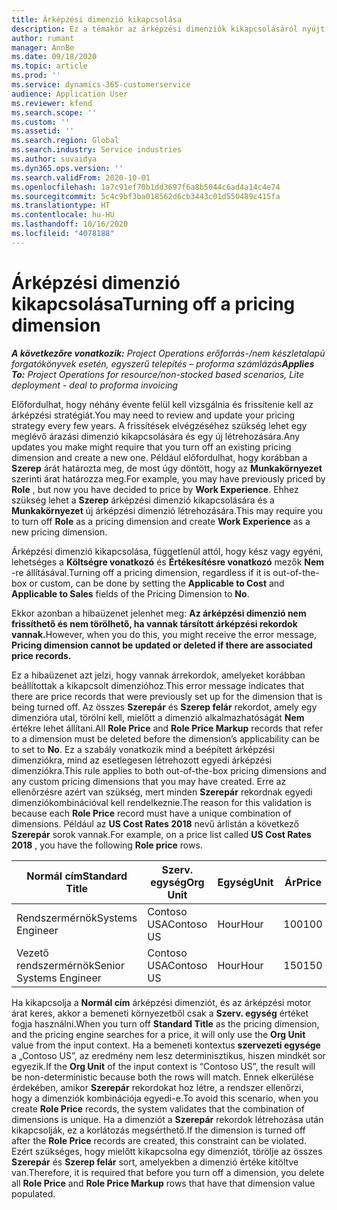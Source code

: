 ```yaml
---
title: Árképzési dimenzió kikapcsolása
description: Ez a témakör az árképzési dimenziók kikapcsolásáról nyújt információkat.
author: rumant
manager: AnnBe
ms.date: 09/18/2020
ms.topic: article
ms.prod: ''
ms.service: dynamics-365-customerservice
audience: Application User
ms.reviewer: kfend
ms.search.scope: ''
ms.custom: ''
ms.assetid: ''
ms.search.region: Global
ms.search.industry: Service industries
ms.author: suvaidya
ms.dyn365.ops.version: ''
ms.search.validFrom: 2020-10-01
ms.openlocfilehash: 1a7c91ef70b1dd3697f6a8b5044c6ad4a14c4e74
ms.sourcegitcommit: 5c4c9bf3ba018562d6cb3443c01d550489c415fa
ms.translationtype: HT
ms.contentlocale: hu-HU
ms.lasthandoff: 10/16/2020
ms.locfileid: "4078188"
---
```

# <a name="turning-off-a-pricing-dimension"></a><span data-ttu-id="b262d-103">Árképzési dimenzió kikapcsolása</span><span class="sxs-lookup"><span data-stu-id="b262d-103">Turning off a pricing dimension</span></span>

<span data-ttu-id="b262d-104">_**A következőre vonatkozik:** Project Operations erőforrás-/nem készletalapú forgatókönyvek esetén, egyszerű telepítés – proforma számlázás_</span><span class="sxs-lookup"><span data-stu-id="b262d-104">_**Applies To:** Project Operations for resource/non-stocked based scenarios, Lite deployment - deal to proforma invoicing_</span></span>

<span data-ttu-id="b262d-105">Előfordulhat, hogy néhány évente felül kell vizsgálnia és frissítenie kell az árképzési stratégiát.</span><span class="sxs-lookup"><span data-stu-id="b262d-105">You may need to review and update your pricing strategy every few years.</span></span> <span data-ttu-id="b262d-106">A frissítések elvégzéséhez szükség lehet egy meglévő árazási dimenzió kikapcsolására és egy új létrehozására.</span><span class="sxs-lookup"><span data-stu-id="b262d-106">Any updates you make might require that you turn off an existing pricing dimension and create a new one.</span></span> <span data-ttu-id="b262d-107">Például előfordulhat, hogy korábban a **Szerep** árát határozta meg, de most úgy döntött, hogy az **Munkakörnyezet** szerinti árat határozza meg.</span><span class="sxs-lookup"><span data-stu-id="b262d-107">For example, you may have previously priced by **Role** , but now you have decided to price by **Work Experience**.</span></span> <span data-ttu-id="b262d-108">Ehhez szükség lehet a **Szerep** árképzési dimenzió kikapcsolására és a **Munkakörnyezet** új árképzési dimenzió létrehozására.</span><span class="sxs-lookup"><span data-stu-id="b262d-108">This may require you to turn off **Role** as a pricing dimension and create **Work Experience** as a new pricing dimension.</span></span> 

<span data-ttu-id="b262d-109">Árképzési dimenzió kikapcsolása, függetlenül attól, hogy kész vagy egyéni, lehetséges a **Költségre vonatkozó** és **Értékesítésre vonatkozó** mezők **Nem** -re állításával.</span><span class="sxs-lookup"><span data-stu-id="b262d-109">Turning off a pricing dimension, regardless if it is out-of-the-box or custom, can be done by setting the **Applicable to Cost** and **Applicable to Sales** fields of the Pricing Dimension to **No**.</span></span>

<span data-ttu-id="b262d-110">Ekkor azonban a hibaüzenet jelenhet meg: **Az árképzési dimenzió nem frissíthető és nem törölhető, ha vannak társított árképzési rekordok vannak.**</span><span class="sxs-lookup"><span data-stu-id="b262d-110">However, when you do this, you might receive the error message, **Pricing dimension cannot be updated or deleted if there are associated price records.**</span></span>

<span data-ttu-id="b262d-111">Ez a hibaüzenet azt jelzi, hogy vannak árrekordok, amelyeket korábban beállítottak a kikapcsolt dimenzióhoz.</span><span class="sxs-lookup"><span data-stu-id="b262d-111">This error message indicates that there are price records that were previously set up for the dimension that is being turned off.</span></span> <span data-ttu-id="b262d-112">Az összes **Szerepár** és **Szerep felár** rekordot, amely egy dimenzióra utal, törölni kell, mielőtt a dimenzió alkalmazhatóságát **Nem** értékre lehet állítani.</span><span class="sxs-lookup"><span data-stu-id="b262d-112">All **Role Price** and **Role Price Markup** records that refer to a dimension must be deleted before the dimension’s applicability can be to set to **No**.</span></span> <span data-ttu-id="b262d-113">Ez a szabály vonatkozik mind a beépített árképzési dimenziókra, mind az esetlegesen létrehozott egyedi árképzési dimenziókra.</span><span class="sxs-lookup"><span data-stu-id="b262d-113">This rule applies to both out-of-the-box pricing dimensions and any custom pricing dimensions that you may have created.</span></span> <span data-ttu-id="b262d-114">Erre az ellenőrzésre azért van szükség, mert minden **Szerepár** rekordnak egyedi dimenziókombinációval kell rendelkeznie.</span><span class="sxs-lookup"><span data-stu-id="b262d-114">The reason for this validation is because each **Role Price** record must have a unique combination of dimensions.</span></span> <span data-ttu-id="b262d-115">Például az **US Cost Rates 2018** nevű árlistán a következő **Szerepár** sorok vannak.</span><span class="sxs-lookup"><span data-stu-id="b262d-115">For example, on a price list called **US Cost Rates 2018** , you have the following **Role price** rows.</span></span> 

| <span data-ttu-id="b262d-116">Normál cím</span><span class="sxs-lookup"><span data-stu-id="b262d-116">Standard Title</span></span>         | <span data-ttu-id="b262d-117">Szerv. egység</span><span class="sxs-lookup"><span data-stu-id="b262d-117">Org Unit</span></span>    |<span data-ttu-id="b262d-118">Egység</span><span class="sxs-lookup"><span data-stu-id="b262d-118">Unit</span></span>   |<span data-ttu-id="b262d-119">Ár</span><span class="sxs-lookup"><span data-stu-id="b262d-119">Price</span></span>  |<span data-ttu-id="b262d-120">Pénznem</span><span class="sxs-lookup"><span data-stu-id="b262d-120">Currency</span></span>  |
| -----------------------|-------------|-------|-------|----------|
| <span data-ttu-id="b262d-121">Rendszermérnök</span><span class="sxs-lookup"><span data-stu-id="b262d-121">Systems Engineer</span></span>|<span data-ttu-id="b262d-122">Contoso USA</span><span class="sxs-lookup"><span data-stu-id="b262d-122">Contoso US</span></span>|<span data-ttu-id="b262d-123">Hour</span><span class="sxs-lookup"><span data-stu-id="b262d-123">Hour</span></span>| <span data-ttu-id="b262d-124">100</span><span class="sxs-lookup"><span data-stu-id="b262d-124">100</span></span>|<span data-ttu-id="b262d-125">USD</span><span class="sxs-lookup"><span data-stu-id="b262d-125">USD</span></span>|
| <span data-ttu-id="b262d-126">Vezető rendszermérnök</span><span class="sxs-lookup"><span data-stu-id="b262d-126">Senior Systems Engineer</span></span>|<span data-ttu-id="b262d-127">Contoso USA</span><span class="sxs-lookup"><span data-stu-id="b262d-127">Contoso US</span></span>|<span data-ttu-id="b262d-128">Hour</span><span class="sxs-lookup"><span data-stu-id="b262d-128">Hour</span></span>| <span data-ttu-id="b262d-129">150</span><span class="sxs-lookup"><span data-stu-id="b262d-129">150</span></span>| <span data-ttu-id="b262d-130">USD</span><span class="sxs-lookup"><span data-stu-id="b262d-130">USD</span></span>|


<span data-ttu-id="b262d-131">Ha kikapcsolja a **Normál cím** árképzési dimenziót, és az árképzési motor árat keres, akkor a bemeneti környezetből csak a **Szerv. egység** értéket fogja használni.</span><span class="sxs-lookup"><span data-stu-id="b262d-131">When you turn off **Standard Title** as the pricing dimension, and the pricing engine searches for a price, it will only use the **Org Unit** value from the input context.</span></span> <span data-ttu-id="b262d-132">Ha a bemeneti kontextus **szervezeti egysége** a „Contoso US”, az eredmény nem lesz determinisztikus, hiszen mindkét sor egyezik.</span><span class="sxs-lookup"><span data-stu-id="b262d-132">If the **Org Unit** of the input context is “Contoso US”, the result will be non-deterministic because both the rows will match.</span></span> <span data-ttu-id="b262d-133">Ennek elkerülése érdekében, amikor **Szerepár** rekordokat hoz létre, a rendszer ellenőrzi, hogy a dimenziók kombinációja egyedi-e.</span><span class="sxs-lookup"><span data-stu-id="b262d-133">To avoid this scenario, when you create **Role Price** records, the system validates that the combination of dimensions is unique.</span></span> <span data-ttu-id="b262d-134">Ha a dimenziót a **Szerepár** rekordok létrehozása után kikapcsolják, ez a korlátozás megsérthető.</span><span class="sxs-lookup"><span data-stu-id="b262d-134">If the dimension is turned off after the **Role Price** records are created, this constraint can be violated.</span></span> <span data-ttu-id="b262d-135">Ezért szükséges, hogy mielőtt kikapcsolna egy dimenziót, törölje az összes **Szerepár** és **Szerep felár** sort, amelyekben a dimenzió értéke kitöltve van.</span><span class="sxs-lookup"><span data-stu-id="b262d-135">Therefore, it is required that before you turn off a dimension, you delete all **Role Price** and **Role Price Markup** rows that have that dimension value populated.</span></span>
